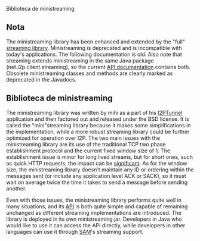  Biblioteca de
ministreaming 

## Nota

The ministreaming library has been enhanced and extended by the \"full\"
[streaming library](). Ministreaming is
deprecated and is incompatible with today\'s applications. The following
documentation is old. Also note that streaming extends ministreaming in
the same Java package (net.i2p.client.streaming), so the current [API
documentation]() contains both. Obsolete
ministreaming classes and methods are clearly marked as deprecated in
the Javadocs.

## Biblioteca de ministreaming

The ministreaming library was written by mihi as a part of his
[I2PTunnel]() application and then factored
out and released under the BSD license. It is called the
\"mini\"streaming library because it makes some simplifications in the
implementation, while a more robust streaming library could be further
optimized for operation over I2P. The two main issues with the
ministreaming library are its use of the traditional TCP two phase
establishment protocol and the current fixed window size of 1. The
establishment issue is minor for long lived streams, but for short ones,
such as quick HTTP requests, the impact can be
[significant](). As for the window size, the
ministreaming library doesn\'t maintain any ID or ordering within the
messages sent (or include any application level ACK or SACK), so it must
wait on average twice the time it takes to send a message before sending
another.

Even with those issues, the ministreaming library performs quite well in
many situations, and its [API]() is both quite
simple and capable of remaining unchanged as different streaming
implementations are introduced. The library is deployed in its own
ministreaming.jar. Developers in Java who would like to use it can
access the API directly, while developers in other languages can use it
through [SAM]()\'s streaming support.


